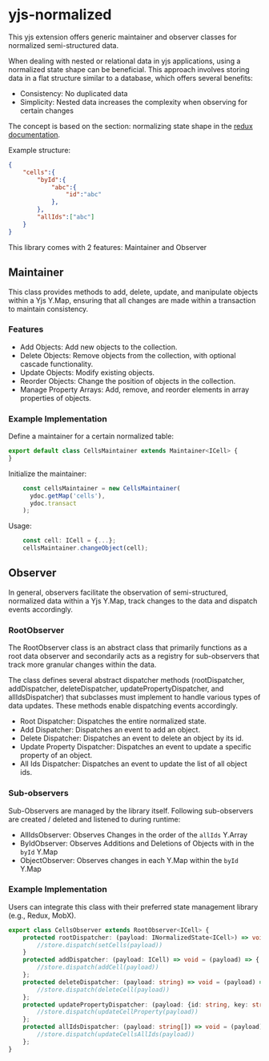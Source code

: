 # yjs-normalized
This yjs extension offers generic maintainer and observer classes for normalized semi-structured data.

When dealing with nested or relational data in yjs applications, using a normalized state shape can be beneficial. This approach involves storing data in a flat structure similar to a database, which offers several benefits:
- Consistency: No duplicated data
- Simplicity: Nested data increases the complexity when observing for certain changes

The concept is based on the section: normalizing state shape in the [redux documentation](https://redux.js.org/usage/structuring-reducers/normalizing-state-shape).

Example structure:
```json
{
    "cells":{
        "byId":{
            "abc":{
                "id":"abc"
            },
        },
        "allIds":["abc"]
    }
}
```

This library comes with 2 features: Maintainer and Observer
## Maintainer
This class provides methods to add, delete, update, and manipulate objects within a Yjs Y.Map, ensuring that all changes are made within a transaction to maintain consistency.
### Features
- Add Objects: Add new objects to the collection.
- Delete Objects: Remove objects from the collection, with optional cascade functionality.
- Update Objects: Modify existing objects.
- Reorder Objects: Change the position of objects in the collection.
- Manage Property Arrays: Add, remove, and reorder elements in array properties of objects.

### Example Implementation
Define a maintainer for a certain normalized table:
```typescript
export default class CellsMaintainer extends Maintainer<ICell> {
}
```
Initialize the maintainer:
```typescript
    const cellsMaintainer = new CellsMaintainer(
      ydoc.getMap('cells'),
      ydoc.transact  
    );
```
Usage:
```typescript
    const cell: ICell = {...};
    cellsMaintainer.changeObject(cell);
```
## Observer
In general, observers facilitate the observation of semi-structured, normalized data within a Yjs Y.Map, track changes to the data and dispatch events accordingly.

### RootObserver
The RootObserver class is an abstract class that primarily functions as a root data observer and secondarily acts as a registry for sub-observers that track more granular changes within the data.

The class defines several abstract dispatcher methods (rootDispatcher, addDispatcher, deleteDispatcher, updatePropertyDispatcher, and allIdsDispatcher) that subclasses must implement to handle various types of data updates. 
These methods enable dispatching events accordingly.
- Root Dispatcher: Dispatches the entire normalized state.
- Add Dispatcher: Dispatches an event to add an object.
- Delete Dispatcher: Dispatches an event to delete an object by its id.
- Update Property Dispatcher: Dispatches an event to update a specific property of an object.
- All Ids Dispatcher: Dispatches an event to update the list of all object ids.
### Sub-observers
Sub-Observers are managed by the library itself. Following sub-observers are created / deleted and listened to during runtime: 
- AllIdsObserver: Observes Changes in the order of the ``allIds`` Y.Array
- ByIdObserver: Observes Additions and Deletions of Objects with in the ``byId`` Y.Map
- ObjectObserver: Observes changes in each Y.Map within the ``byId`` Y.Map

### Example Implementation
Users can integrate this class with their preferred state management library (e.g., Redux, MobX).
```typescript
export class CellsObserver extends RootObserver<ICell> {
    protected rootDispatcher: (payload: INormalizedState<ICell>) => void = (payload) => {
        //store.dispatch(setCells(payload))
    }
    protected addDispatcher: (payload: ICell) => void = (payload) => {
        //store.dispatch(addCell(payload))
    };
    protected deleteDispatcher: (payload: string) => void = (payload) => {
        //store.dispatch(deleteCell(payload))
    };
    protected updatePropertyDispatcher: (payload: {id: string, key: string, value:any}) => void = (payload) =>{
        //store.dispatch(updateCellProperty(payload))
    };
    protected allIdsDispatcher: (payload: string[]) => void = (payload) => {
        //store.dispatch(updateCellsAllIds(payload))
    };
}
```